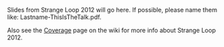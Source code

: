 Slides from Strange Loop 2012 will go here. If possible, please name them like: Lastname-ThisIsTheTalk.pdf.

Also see the [Coverage](https://github.com/strangeloop/strangeloop2012/wiki/Coverage) page on the wiki for more info about Strange Loop 2012.


